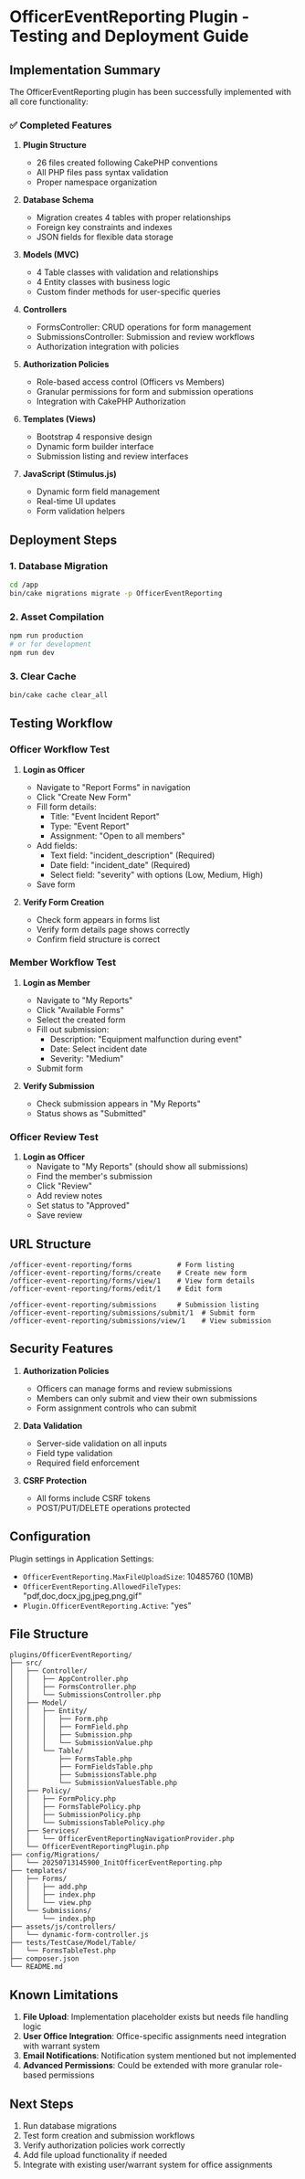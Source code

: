 # OfficerEventReporting Plugin - Testing and Deployment Guide

## Implementation Summary

The OfficerEventReporting plugin has been successfully implemented with all core functionality:

### ✅ Completed Features

1. **Plugin Structure**
   - 26 files created following CakePHP conventions
   - All PHP files pass syntax validation
   - Proper namespace organization

2. **Database Schema**
   - Migration creates 4 tables with proper relationships
   - Foreign key constraints and indexes
   - JSON fields for flexible data storage

3. **Models (MVC)**
   - 4 Table classes with validation and relationships
   - 4 Entity classes with business logic
   - Custom finder methods for user-specific queries

4. **Controllers**
   - FormsController: CRUD operations for form management
   - SubmissionsController: Submission and review workflows
   - Authorization integration with policies

5. **Authorization Policies**
   - Role-based access control (Officers vs Members)
   - Granular permissions for form and submission operations
   - Integration with CakePHP Authorization

6. **Templates (Views)**
   - Bootstrap 4 responsive design
   - Dynamic form builder interface
   - Submission listing and review interfaces

7. **JavaScript (Stimulus.js)**
   - Dynamic form field management
   - Real-time UI updates
   - Form validation helpers

## Deployment Steps

### 1. Database Migration
```bash
cd /app
bin/cake migrations migrate -p OfficerEventReporting
```

### 2. Asset Compilation
```bash
npm run production
# or for development
npm run dev
```

### 3. Clear Cache
```bash
bin/cake cache clear_all
```

## Testing Workflow

### Officer Workflow Test
1. **Login as Officer**
   - Navigate to "Report Forms" in navigation
   - Click "Create New Form"
   - Fill form details:
     - Title: "Event Incident Report"
     - Type: "Event Report"
     - Assignment: "Open to all members"
   - Add fields:
     - Text field: "incident_description" (Required)
     - Date field: "incident_date" (Required)
     - Select field: "severity" with options (Low, Medium, High)
   - Save form

2. **Verify Form Creation**
   - Check form appears in forms list
   - Verify form details page shows correctly
   - Confirm field structure is correct

### Member Workflow Test
1. **Login as Member**
   - Navigate to "My Reports"
   - Click "Available Forms"
   - Select the created form
   - Fill out submission:
     - Description: "Equipment malfunction during event"
     - Date: Select incident date
     - Severity: "Medium"
   - Submit form

2. **Verify Submission**
   - Check submission appears in "My Reports"
   - Status shows as "Submitted"

### Officer Review Test
1. **Login as Officer**
   - Navigate to "My Reports" (should show all submissions)
   - Find the member's submission
   - Click "Review"
   - Add review notes
   - Set status to "Approved"
   - Save review

## URL Structure

```
/officer-event-reporting/forms           # Form listing
/officer-event-reporting/forms/create    # Create new form
/officer-event-reporting/forms/view/1    # View form details
/officer-event-reporting/forms/edit/1    # Edit form

/officer-event-reporting/submissions     # Submission listing
/officer-event-reporting/submissions/submit/1  # Submit form
/officer-event-reporting/submissions/view/1    # View submission
```

## Security Features

1. **Authorization Policies**
   - Officers can manage forms and review submissions
   - Members can only submit and view their own submissions
   - Form assignment controls who can submit

2. **Data Validation**
   - Server-side validation on all inputs
   - Field type validation
   - Required field enforcement

3. **CSRF Protection**
   - All forms include CSRF tokens
   - POST/PUT/DELETE operations protected

## Configuration

Plugin settings in Application Settings:
- `OfficerEventReporting.MaxFileUploadSize`: 10485760 (10MB)
- `OfficerEventReporting.AllowedFileTypes`: "pdf,doc,docx,jpg,jpeg,png,gif"
- `Plugin.OfficerEventReporting.Active`: "yes"

## File Structure

```
plugins/OfficerEventReporting/
├── src/
│   ├── Controller/
│   │   ├── AppController.php
│   │   ├── FormsController.php
│   │   └── SubmissionsController.php
│   ├── Model/
│   │   ├── Entity/
│   │   │   ├── Form.php
│   │   │   ├── FormField.php
│   │   │   ├── Submission.php
│   │   │   └── SubmissionValue.php
│   │   └── Table/
│   │       ├── FormsTable.php
│   │       ├── FormFieldsTable.php
│   │       ├── SubmissionsTable.php
│   │       └── SubmissionValuesTable.php
│   ├── Policy/
│   │   ├── FormPolicy.php
│   │   ├── FormsTablePolicy.php
│   │   ├── SubmissionPolicy.php
│   │   └── SubmissionsTablePolicy.php
│   ├── Services/
│   │   └── OfficerEventReportingNavigationProvider.php
│   └── OfficerEventReportingPlugin.php
├── config/Migrations/
│   └── 20250713145900_InitOfficerEventReporting.php
├── templates/
│   ├── Forms/
│   │   ├── add.php
│   │   ├── index.php
│   │   └── view.php
│   └── Submissions/
│       └── index.php
├── assets/js/controllers/
│   └── dynamic-form-controller.js
├── tests/TestCase/Model/Table/
│   └── FormsTableTest.php
├── composer.json
└── README.md
```

## Known Limitations

1. **File Upload**: Implementation placeholder exists but needs file handling logic
2. **User Office Integration**: Office-specific assignments need integration with warrant system
3. **Email Notifications**: Notification system mentioned but not implemented
4. **Advanced Permissions**: Could be extended with more granular role-based permissions

## Next Steps

1. Run database migrations
2. Test form creation and submission workflows
3. Verify authorization policies work correctly
4. Add file upload functionality if needed
5. Integrate with existing user/warrant system for office assignments